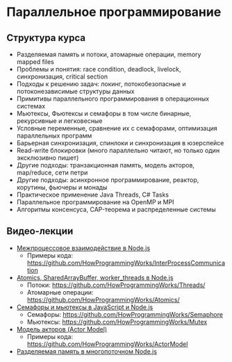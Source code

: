 # Параллельное программирование

## Структура курса

- Разделяемая память и потоки, атомарные операции, memory mapped files
- Проблемы и понятия: race condition, deadlock, livelock, синхронизация, critical section
- Подходы к решению задач: локинг, потокобезопасные и потоконезависимые структуры данных
- Примитивы параллельного программирования в операционных системах
- Мьютексы, Фьютексы и семафоры в том числе бинарные, рекурсивные и легковесные
- Условные переменные, сравнение их с семафорами, оптимизация параллельных программ
- Барьерная синхронизация, спинлоки и синхронизация в юзерспейсе
- Read-write блокировки (много параллельно читают, но только один эксклюзивно пишет)
- Другие подходы: транзакционная память, модель акторов, map/reduce, сети петри
- Другие подходы: асинхронное программирование, реактор, корутины, фьючеры и монады
- Практическое применение Java Threads, C# Tasks
- Параллельное программирование на OpenMP и MPI
- Алгоритмы консенсуса, CAP-теорема и распределенные системы

## Видео-лекции

- [Межпроцессовое взаимодействие в Node.js](https://youtu.be/2OXWZFMvfbc)
  - Примеры кода: https://github.com/HowProgrammingWorks/InterProcessCommunication
- [Atomics, SharedArrayBuffer, worker_threads в Node.js](https://youtu.be/zLm8pnbxSII)
  - Потоки: https://github.com/HowProgrammingWorks/Threads/
  - Атомарные операции: https://github.com/HowProgrammingWorks/Atomics/
- [Семафоры и мьютексы в JavaScript и Node.js](https://youtu.be/JNLrITevhRI)
  - Семафоры: https://github.com/HowProgrammingWorks/Semaphore
  - Мьютексы: https://github.com/HowProgrammingWorks/Mutex
- [Модель акторов (Actor Model)](https://youtu.be/xp5MVKEqxY4)
  - Примеры кода: https://github.com/HowProgrammingWorks/ActorModel
- [Разделяемая память в многопоточном Node.js](https://youtu.be/KNsm_iIQt7U)
